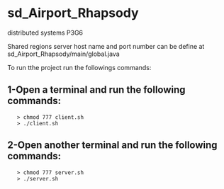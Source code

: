 # sd_Airport_Rhapsody
distributed systems P3G6

Shared regions server host name and port number can be define at sd_Airport_Rhapsody/main/global.java

To run tthe project run the followings commands:

**1-Open a terminal and run the following commands:**
----------------------------------------
 ```
    > chmod 777 client.sh
    > ./client.sh
```
**2-Open another terminal and run the following commands:**
----------------------------------------
 ```
    > chmod 777 server.sh
    > ./server.sh
```

